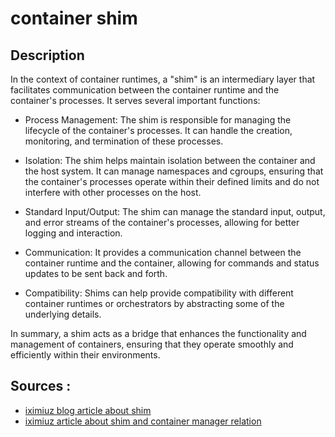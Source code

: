 # container shim

## Description

In the context of container runtimes, a "shim" is an intermediary layer that facilitates communication between the container runtime and the container's processes. It serves several important functions:

- Process Management: The shim is responsible for managing the lifecycle of the container's processes. It can handle the creation, monitoring, and termination of these processes.

- Isolation: The shim helps maintain isolation between the container and the host system. It can manage namespaces and cgroups, ensuring that the container's processes operate within their defined limits and do not interfere with other processes on the host.

- Standard Input/Output: The shim can manage the standard input, output, and error streams of the container's processes, allowing for better logging and interaction.

- Communication: It provides a communication channel between the container runtime and the container, allowing for commands and status updates to be sent back and forth.

- Compatibility: Shims can help provide compatibility with different container runtimes or orchestrators by abstracting some of the underlying details.

In summary, a shim acts as a bridge that enhances the functionality and management of containers, ensuring that they operate smoothly and efficiently within their environments.

## Sources :

- [iximiuz blog article about shim](https://iximiuz.com/en/posts/implementing-container-runtime-shim/)
- [iximiuz article about shim and container manager relation](https://iximiuz.com/en/posts/implementing-container-runtime-shim-3/)